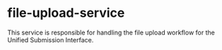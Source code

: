 # file-upload-service
This service is responsible for handling the file upload workflow for the Unified Submission Interface.
